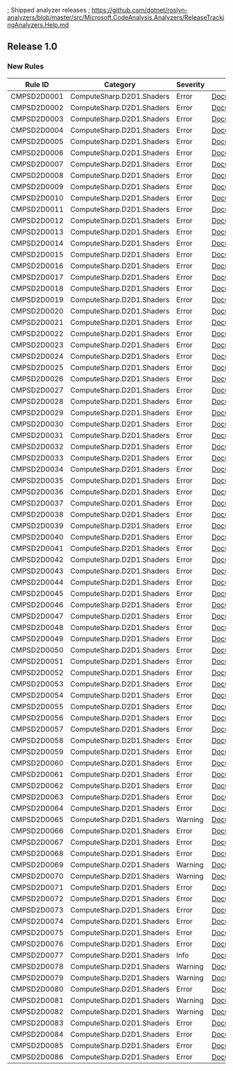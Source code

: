 ; Shipped analyzer releases
; https://github.com/dotnet/roslyn-analyzers/blob/master/src/Microsoft.CodeAnalysis.Analyzers/ReleaseTrackingAnalyzers.Help.md

## Release 1.0

### New Rules

Rule ID | Category | Severity | Notes
--------|----------|----------|-------
CMPSD2D0001 | ComputeSharp.D2D1.Shaders | Error | [Documentation](https://github.com/Sergio0694/ComputeSharp)
CMPSD2D0002 | ComputeSharp.D2D1.Shaders | Error | [Documentation](https://github.com/Sergio0694/ComputeSharp)
CMPSD2D0003 | ComputeSharp.D2D1.Shaders | Error | [Documentation](https://github.com/Sergio0694/ComputeSharp)
CMPSD2D0004 | ComputeSharp.D2D1.Shaders | Error | [Documentation](https://github.com/Sergio0694/ComputeSharp)
CMPSD2D0005 | ComputeSharp.D2D1.Shaders | Error | [Documentation](https://github.com/Sergio0694/ComputeSharp)
CMPSD2D0006 | ComputeSharp.D2D1.Shaders | Error | [Documentation](https://github.com/Sergio0694/ComputeSharp)
CMPSD2D0007 | ComputeSharp.D2D1.Shaders | Error | [Documentation](https://github.com/Sergio0694/ComputeSharp)
CMPSD2D0008 | ComputeSharp.D2D1.Shaders | Error | [Documentation](https://github.com/Sergio0694/ComputeSharp)
CMPSD2D0009 | ComputeSharp.D2D1.Shaders | Error | [Documentation](https://github.com/Sergio0694/ComputeSharp)
CMPSD2D0010 | ComputeSharp.D2D1.Shaders | Error | [Documentation](https://github.com/Sergio0694/ComputeSharp)
CMPSD2D0011 | ComputeSharp.D2D1.Shaders | Error | [Documentation](https://github.com/Sergio0694/ComputeSharp)
CMPSD2D0012 | ComputeSharp.D2D1.Shaders | Error | [Documentation](https://github.com/Sergio0694/ComputeSharp)
CMPSD2D0013 | ComputeSharp.D2D1.Shaders | Error | [Documentation](https://github.com/Sergio0694/ComputeSharp)
CMPSD2D0014 | ComputeSharp.D2D1.Shaders | Error | [Documentation](https://github.com/Sergio0694/ComputeSharp)
CMPSD2D0015 | ComputeSharp.D2D1.Shaders | Error | [Documentation](https://github.com/Sergio0694/ComputeSharp)
CMPSD2D0016 | ComputeSharp.D2D1.Shaders | Error | [Documentation](https://github.com/Sergio0694/ComputeSharp)
CMPSD2D0017 | ComputeSharp.D2D1.Shaders | Error | [Documentation](https://github.com/Sergio0694/ComputeSharp)
CMPSD2D0018 | ComputeSharp.D2D1.Shaders | Error | [Documentation](https://github.com/Sergio0694/ComputeSharp)
CMPSD2D0019 | ComputeSharp.D2D1.Shaders | Error | [Documentation](https://github.com/Sergio0694/ComputeSharp)
CMPSD2D0020 | ComputeSharp.D2D1.Shaders | Error | [Documentation](https://github.com/Sergio0694/ComputeSharp)
CMPSD2D0021 | ComputeSharp.D2D1.Shaders | Error | [Documentation](https://github.com/Sergio0694/ComputeSharp)
CMPSD2D0022 | ComputeSharp.D2D1.Shaders | Error | [Documentation](https://github.com/Sergio0694/ComputeSharp)
CMPSD2D0023 | ComputeSharp.D2D1.Shaders | Error | [Documentation](https://github.com/Sergio0694/ComputeSharp)
CMPSD2D0024 | ComputeSharp.D2D1.Shaders | Error | [Documentation](https://github.com/Sergio0694/ComputeSharp)
CMPSD2D0025 | ComputeSharp.D2D1.Shaders | Error | [Documentation](https://github.com/Sergio0694/ComputeSharp)
CMPSD2D0026 | ComputeSharp.D2D1.Shaders | Error | [Documentation](https://github.com/Sergio0694/ComputeSharp)
CMPSD2D0027 | ComputeSharp.D2D1.Shaders | Error | [Documentation](https://github.com/Sergio0694/ComputeSharp)
CMPSD2D0028 | ComputeSharp.D2D1.Shaders | Error | [Documentation](https://github.com/Sergio0694/ComputeSharp)
CMPSD2D0029 | ComputeSharp.D2D1.Shaders | Error | [Documentation](https://github.com/Sergio0694/ComputeSharp)
CMPSD2D0030 | ComputeSharp.D2D1.Shaders | Error | [Documentation](https://github.com/Sergio0694/ComputeSharp)
CMPSD2D0031 | ComputeSharp.D2D1.Shaders | Error | [Documentation](https://github.com/Sergio0694/ComputeSharp)
CMPSD2D0032 | ComputeSharp.D2D1.Shaders | Error | [Documentation](https://github.com/Sergio0694/ComputeSharp)
CMPSD2D0033 | ComputeSharp.D2D1.Shaders | Error | [Documentation](https://github.com/Sergio0694/ComputeSharp)
CMPSD2D0034 | ComputeSharp.D2D1.Shaders | Error | [Documentation](https://github.com/Sergio0694/ComputeSharp)
CMPSD2D0035 | ComputeSharp.D2D1.Shaders | Error | [Documentation](https://github.com/Sergio0694/ComputeSharp)
CMPSD2D0036 | ComputeSharp.D2D1.Shaders | Error | [Documentation](https://github.com/Sergio0694/ComputeSharp)
CMPSD2D0037 | ComputeSharp.D2D1.Shaders | Error | [Documentation](https://github.com/Sergio0694/ComputeSharp)
CMPSD2D0038 | ComputeSharp.D2D1.Shaders | Error | [Documentation](https://github.com/Sergio0694/ComputeSharp)
CMPSD2D0039 | ComputeSharp.D2D1.Shaders | Error | [Documentation](https://github.com/Sergio0694/ComputeSharp)
CMPSD2D0040 | ComputeSharp.D2D1.Shaders | Error | [Documentation](https://github.com/Sergio0694/ComputeSharp)
CMPSD2D0041 | ComputeSharp.D2D1.Shaders | Error | [Documentation](https://github.com/Sergio0694/ComputeSharp)
CMPSD2D0042 | ComputeSharp.D2D1.Shaders | Error | [Documentation](https://github.com/Sergio0694/ComputeSharp)
CMPSD2D0043 | ComputeSharp.D2D1.Shaders | Error | [Documentation](https://github.com/Sergio0694/ComputeSharp)
CMPSD2D0044 | ComputeSharp.D2D1.Shaders | Error | [Documentation](https://github.com/Sergio0694/ComputeSharp)
CMPSD2D0045 | ComputeSharp.D2D1.Shaders | Error | [Documentation](https://github.com/Sergio0694/ComputeSharp)
CMPSD2D0046 | ComputeSharp.D2D1.Shaders | Error | [Documentation](https://github.com/Sergio0694/ComputeSharp)
CMPSD2D0047 | ComputeSharp.D2D1.Shaders | Error | [Documentation](https://github.com/Sergio0694/ComputeSharp)
CMPSD2D0048 | ComputeSharp.D2D1.Shaders | Error | [Documentation](https://github.com/Sergio0694/ComputeSharp)
CMPSD2D0049 | ComputeSharp.D2D1.Shaders | Error | [Documentation](https://github.com/Sergio0694/ComputeSharp)
CMPSD2D0050 | ComputeSharp.D2D1.Shaders | Error | [Documentation](https://github.com/Sergio0694/ComputeSharp)
CMPSD2D0051 | ComputeSharp.D2D1.Shaders | Error | [Documentation](https://github.com/Sergio0694/ComputeSharp)
CMPSD2D0052 | ComputeSharp.D2D1.Shaders | Error | [Documentation](https://github.com/Sergio0694/ComputeSharp)
CMPSD2D0053 | ComputeSharp.D2D1.Shaders | Error | [Documentation](https://github.com/Sergio0694/ComputeSharp)
CMPSD2D0054 | ComputeSharp.D2D1.Shaders | Error | [Documentation](https://github.com/Sergio0694/ComputeSharp)
CMPSD2D0055 | ComputeSharp.D2D1.Shaders | Error | [Documentation](https://github.com/Sergio0694/ComputeSharp)
CMPSD2D0056 | ComputeSharp.D2D1.Shaders | Error | [Documentation](https://github.com/Sergio0694/ComputeSharp)
CMPSD2D0057 | ComputeSharp.D2D1.Shaders | Error | [Documentation](https://github.com/Sergio0694/ComputeSharp)
CMPSD2D0058 | ComputeSharp.D2D1.Shaders | Error | [Documentation](https://github.com/Sergio0694/ComputeSharp)
CMPSD2D0059 | ComputeSharp.D2D1.Shaders | Error | [Documentation](https://github.com/Sergio0694/ComputeSharp)
CMPSD2D0060 | ComputeSharp.D2D1.Shaders | Error | [Documentation](https://github.com/Sergio0694/ComputeSharp)
CMPSD2D0061 | ComputeSharp.D2D1.Shaders | Error | [Documentation](https://github.com/Sergio0694/ComputeSharp)
CMPSD2D0062 | ComputeSharp.D2D1.Shaders | Error | [Documentation](https://github.com/Sergio0694/ComputeSharp)
CMPSD2D0063 | ComputeSharp.D2D1.Shaders | Error | [Documentation](https://github.com/Sergio0694/ComputeSharp)
CMPSD2D0064 | ComputeSharp.D2D1.Shaders | Error | [Documentation](https://github.com/Sergio0694/ComputeSharp)
CMPSD2D0065 | ComputeSharp.D2D1.Shaders | Warning | [Documentation](https://github.com/Sergio0694/ComputeSharp)
CMPSD2D0066 | ComputeSharp.D2D1.Shaders | Error | [Documentation](https://github.com/Sergio0694/ComputeSharp)
CMPSD2D0067 | ComputeSharp.D2D1.Shaders | Error | [Documentation](https://github.com/Sergio0694/ComputeSharp)
CMPSD2D0068 | ComputeSharp.D2D1.Shaders | Error | [Documentation](https://github.com/Sergio0694/ComputeSharp)
CMPSD2D0069 | ComputeSharp.D2D1.Shaders | Warning | [Documentation](https://github.com/Sergio0694/ComputeSharp)
CMPSD2D0070 | ComputeSharp.D2D1.Shaders | Warning | [Documentation](https://github.com/Sergio0694/ComputeSharp)
CMPSD2D0071 | ComputeSharp.D2D1.Shaders | Error | [Documentation](https://github.com/Sergio0694/ComputeSharp)
CMPSD2D0072 | ComputeSharp.D2D1.Shaders | Error | [Documentation](https://github.com/Sergio0694/ComputeSharp)
CMPSD2D0073 | ComputeSharp.D2D1.Shaders | Error | [Documentation](https://github.com/Sergio0694/ComputeSharp)
CMPSD2D0074 | ComputeSharp.D2D1.Shaders | Error | [Documentation](https://github.com/Sergio0694/ComputeSharp)
CMPSD2D0075 | ComputeSharp.D2D1.Shaders | Error | [Documentation](https://github.com/Sergio0694/ComputeSharp)
CMPSD2D0076 | ComputeSharp.D2D1.Shaders | Error | [Documentation](https://github.com/Sergio0694/ComputeSharp)
CMPSD2D0077 | ComputeSharp.D2D1.Shaders | Info | [Documentation](https://github.com/Sergio0694/ComputeSharp)
CMPSD2D0078 | ComputeSharp.D2D1.Shaders | Warning | [Documentation](https://github.com/Sergio0694/ComputeSharp)
CMPSD2D0079 | ComputeSharp.D2D1.Shaders | Warning | [Documentation](https://github.com/Sergio0694/ComputeSharp)
CMPSD2D0080 | ComputeSharp.D2D1.Shaders | Error | [Documentation](https://github.com/Sergio0694/ComputeSharp)
CMPSD2D0081 | ComputeSharp.D2D1.Shaders | Warning | [Documentation](https://github.com/Sergio0694/ComputeSharp)
CMPSD2D0082 | ComputeSharp.D2D1.Shaders | Warning | [Documentation](https://github.com/Sergio0694/ComputeSharp)
CMPSD2D0083 | ComputeSharp.D2D1.Shaders | Error | [Documentation](https://github.com/Sergio0694/ComputeSharp)
CMPSD2D0084 | ComputeSharp.D2D1.Shaders | Error | [Documentation](https://github.com/Sergio0694/ComputeSharp)
CMPSD2D0085 | ComputeSharp.D2D1.Shaders | Error | [Documentation](https://github.com/Sergio0694/ComputeSharp)
CMPSD2D0086 | ComputeSharp.D2D1.Shaders | Error | [Documentation](https://github.com/Sergio0694/ComputeSharp)
